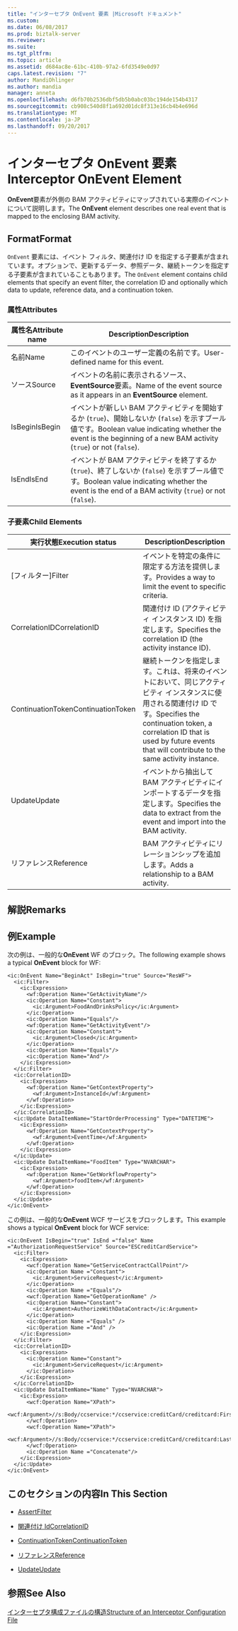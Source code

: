 ```yaml
---
title: "インターセプタ OnEvent 要素 |Microsoft ドキュメント"
ms.custom: 
ms.date: 06/08/2017
ms.prod: biztalk-server
ms.reviewer: 
ms.suite: 
ms.tgt_pltfrm: 
ms.topic: article
ms.assetid: d684ac8e-61bc-410b-97a2-6fd3549e0d97
caps.latest.revision: "7"
author: MandiOhlinger
ms.author: mandia
manager: anneta
ms.openlocfilehash: d6fb70b2536dbf5db5b0abc03bc194de154b4317
ms.sourcegitcommit: cb908c540d8f1a692d01dc8f313e16cb4b4e696d
ms.translationtype: MT
ms.contentlocale: ja-JP
ms.lasthandoff: 09/20/2017
---
```

# <a name="interceptor-onevent-element"></a><span data-ttu-id="903fa-102">インターセプタ OnEvent 要素</span><span class="sxs-lookup"><span data-stu-id="903fa-102">Interceptor OnEvent Element</span></span>
<span data-ttu-id="903fa-103">**OnEvent**要素が外側の BAM アクティビティにマップされている実際のイベントについて説明します。</span><span class="sxs-lookup"><span data-stu-id="903fa-103">The **OnEvent** element describes one real event that is mapped to the enclosing BAM activity.</span></span>  
  
## <a name="format"></a><span data-ttu-id="903fa-104">Format</span><span class="sxs-lookup"><span data-stu-id="903fa-104">Format</span></span>  
 <span data-ttu-id="903fa-105">`OnEvent` 要素には、イベント フィルタ、関連付け ID を指定する子要素が含まれています。オプションで、更新するデータ、参照データ、継続トークンを指定する子要素が含まれていることもあります。</span><span class="sxs-lookup"><span data-stu-id="903fa-105">The `OnEvent` element contains child elements that specify an event filter, the correlation ID and optionally which data to update, reference data, and a continuation token.</span></span>  
  
### <a name="attributes"></a><span data-ttu-id="903fa-106">属性</span><span class="sxs-lookup"><span data-stu-id="903fa-106">Attributes</span></span>  
  
|<span data-ttu-id="903fa-107">属性名</span><span class="sxs-lookup"><span data-stu-id="903fa-107">Attribute name</span></span>|<span data-ttu-id="903fa-108">Description</span><span class="sxs-lookup"><span data-stu-id="903fa-108">Description</span></span>|  
|--------------------|-----------------|  
|<span data-ttu-id="903fa-109">名前</span><span class="sxs-lookup"><span data-stu-id="903fa-109">Name</span></span>|<span data-ttu-id="903fa-110">このイベントのユーザー定義の名前です。</span><span class="sxs-lookup"><span data-stu-id="903fa-110">User-defined name for this event.</span></span>|  
|<span data-ttu-id="903fa-111">ソース</span><span class="sxs-lookup"><span data-stu-id="903fa-111">Source</span></span>|<span data-ttu-id="903fa-112">イベントの名前に表示されるソース、 **EventSource**要素。</span><span class="sxs-lookup"><span data-stu-id="903fa-112">Name of the event source as it appears in an **EventSource** element.</span></span>|  
|<span data-ttu-id="903fa-113">IsBegin</span><span class="sxs-lookup"><span data-stu-id="903fa-113">IsBegin</span></span>|<span data-ttu-id="903fa-114">イベントが新しい BAM アクティビティを開始するか (`true`)、開始しないか (`false`) を示すブール値です。</span><span class="sxs-lookup"><span data-stu-id="903fa-114">Boolean value indicating whether the event is the beginning of a new BAM activity (`true`) or not (`false`).</span></span>|  
|<span data-ttu-id="903fa-115">IsEnd</span><span class="sxs-lookup"><span data-stu-id="903fa-115">IsEnd</span></span>|<span data-ttu-id="903fa-116">イベントが BAM アクティビティを終了するか (`true`)、終了しないか (`false`) を示すブール値です。</span><span class="sxs-lookup"><span data-stu-id="903fa-116">Boolean value indicating whether the event is the end of a BAM activity (`true`) or not (`false`).</span></span>|  
  
### <a name="child-elements"></a><span data-ttu-id="903fa-117">子要素</span><span class="sxs-lookup"><span data-stu-id="903fa-117">Child Elements</span></span>  
  
|<span data-ttu-id="903fa-118">実行状態</span><span class="sxs-lookup"><span data-stu-id="903fa-118">Execution status</span></span>|<span data-ttu-id="903fa-119">Description</span><span class="sxs-lookup"><span data-stu-id="903fa-119">Description</span></span>|  
|----------------------|-----------------|  
|<span data-ttu-id="903fa-120">[フィルター]</span><span class="sxs-lookup"><span data-stu-id="903fa-120">Filter</span></span>|<span data-ttu-id="903fa-121">イベントを特定の条件に限定する方法を提供します。</span><span class="sxs-lookup"><span data-stu-id="903fa-121">Provides a way to limit the event to specific criteria.</span></span>|  
|<span data-ttu-id="903fa-122">CorrelationID</span><span class="sxs-lookup"><span data-stu-id="903fa-122">CorrelationID</span></span>|<span data-ttu-id="903fa-123">関連付け ID (アクティビティ インスタンス ID) を指定します。</span><span class="sxs-lookup"><span data-stu-id="903fa-123">Specifies the correlation ID (the activity instance ID).</span></span>|  
|<span data-ttu-id="903fa-124">ContinuationToken</span><span class="sxs-lookup"><span data-stu-id="903fa-124">ContinuationToken</span></span>|<span data-ttu-id="903fa-125">継続トークンを指定します。これは、将来のイベントにおいて、同じアクティビティ インスタンスに使用される関連付け ID です。</span><span class="sxs-lookup"><span data-stu-id="903fa-125">Specifies the continuation token, a correlation ID that is used by future events that will contribute to the same activity instance.</span></span>|  
|<span data-ttu-id="903fa-126">Update</span><span class="sxs-lookup"><span data-stu-id="903fa-126">Update</span></span>|<span data-ttu-id="903fa-127">イベントから抽出して BAM アクティビティにインポートするデータを指定します。</span><span class="sxs-lookup"><span data-stu-id="903fa-127">Specifies the data to extract from the event and import into the BAM activity.</span></span>|  
|<span data-ttu-id="903fa-128">リファレンス</span><span class="sxs-lookup"><span data-stu-id="903fa-128">Reference</span></span>|<span data-ttu-id="903fa-129">BAM アクティビティにリレーションシップを追加します。</span><span class="sxs-lookup"><span data-stu-id="903fa-129">Adds a relationship to a BAM activity.</span></span>|  
  
## <a name="remarks"></a><span data-ttu-id="903fa-130">解説</span><span class="sxs-lookup"><span data-stu-id="903fa-130">Remarks</span></span>  
  
## <a name="example"></a><span data-ttu-id="903fa-131">例</span><span class="sxs-lookup"><span data-stu-id="903fa-131">Example</span></span>  
 <span data-ttu-id="903fa-132">次の例は、一般的な**OnEvent** WF のブロック。</span><span class="sxs-lookup"><span data-stu-id="903fa-132">The following example shows a typical **OnEvent** block for WF:</span></span>  
  
```  
<ic:OnEvent Name="BeginAct" IsBegin="true" Source="ResWF">  
  <ic:Filter>  
    <ic:Expression>  
      <wf:Operation Name="GetActivityName"/>  
      <ic:Operation Name="Constant">  
        <ic:Argument>FoodAndDrinksPolicy</ic:Argument>  
      </ic:Operation>  
      <ic:Operation Name="Equals"/>  
      <wf:Operation Name="GetActivityEvent"/>  
      <ic:Operation Name="Constant">  
        <ic:Argument>Closed</ic:Argument>  
      </ic:Operation>  
      <ic:Operation Name="Equals"/>  
      <ic:Operation Name="And"/>  
    </ic:Expression>  
  </ic:Filter>  
  <ic:CorrelationID>  
    <ic:Expression>  
      <wf:Operation Name="GetContextProperty">  
        <wf:Argument>InstanceId</wf:Argument>  
      </wf:Operation>  
    </ic:Expression>  
  </ic:CorrelationID>  
  <ic:Update DataItemName="StartOrderProcessing" Type="DATETIME">  
    <ic:Expression>  
      <wf:Operation Name="GetContextProperty">  
        <wf:Argument>EventTime</wf:Argument>  
      </wf:Operation>  
    </ic:Expression>  
  </ic:Update>  
  <ic:Update DataItemName="FoodItem" Type="NVARCHAR">  
    <ic:Expression>  
      <wf:Operation Name="GetWorkflowProperty">  
        <wf:Argument>foodItem</wf:Argument>  
      </wf:Operation>  
    </ic:Expression>  
  </ic:Update>  
</ic:OnEvent>  
```  
  
 <span data-ttu-id="903fa-133">この例は、一般的な**OnEvent** WCF サービスをブロックします。</span><span class="sxs-lookup"><span data-stu-id="903fa-133">This example shows a typical **OnEvent** block for WCF service:</span></span>  
  
```  
<ic:OnEvent IsBegin="true" IsEnd ="false" Name ="AuthorizationRequestService" Source="ESCreditCardService">  
  <ic:Filter>  
    <ic:Expression>  
      <wcf:Operation Name="GetServiceContractCallPoint"/>  
      <ic:Operation Name ="Constant">  
        <ic:Argument>ServiceRequest</ic:Argument>  
      </ic:Operation>  
      <ic:Operation Name ="Equals"/>  
      <wcf:Operation Name="GetOperationName" />  
      <ic:Operation Name="Constant">  
        <ic:Argument>AuthorizeWithDataContract</ic:Argument>  
      </ic:Operation>  
      <ic:Operation Name ="Equals" />  
      <ic:Operation Name ="And" />  
    </ic:Expression>  
  </ic:Filter>  
  <ic:CorrelationID>  
    <ic:Expression>  
      <ic:Operation Name="Constant">  
        <ic:Argument>ServiceRequest</ic:Argument>  
      </ic:Operation>  
    </ic:Expression>  
  </ic:CorrelationID>  
  <ic:Update DataItemName="Name" Type="NVARCHAR">  
    <ic:Expression>  
      <wcf:Operation Name="XPath">  
        <wcf:Argument>//s:Body/ccservice:*/ccservice:creditCard/creditcard:FirstName</wcf:Argument>  
      </wcf:Operation>  
      <wcf:Operation Name="XPath">  
        <wcf:Argument>//s:Body/ccservice:*/ccservice:creditCard/creditcard:LastName</wcf:Argument>  
      </wcf:Operation>  
      <ic:Operation Name ="Concatenate"/>  
    </ic:Expression>  
  </ic:Update>  
</ic:OnEvent>  
```  
  
## <a name="in-this-section"></a><span data-ttu-id="903fa-134">このセクションの内容</span><span class="sxs-lookup"><span data-stu-id="903fa-134">In This Section</span></span>  
  
-   [<span data-ttu-id="903fa-135">Assert</span><span class="sxs-lookup"><span data-stu-id="903fa-135">Filter</span></span>](../core/filter.md)  
  
-   [<span data-ttu-id="903fa-136">関連付け Id</span><span class="sxs-lookup"><span data-stu-id="903fa-136">CorrelationID</span></span>](../core/correlationid.md)  
  
-   [<span data-ttu-id="903fa-137">ContinuationToken</span><span class="sxs-lookup"><span data-stu-id="903fa-137">ContinuationToken</span></span>](../core/continuationtoken.md)  
  
-   [<span data-ttu-id="903fa-138">リファレンス</span><span class="sxs-lookup"><span data-stu-id="903fa-138">Reference</span></span>](../core/reference.md)  
  
-   [<span data-ttu-id="903fa-139">Update</span><span class="sxs-lookup"><span data-stu-id="903fa-139">Update</span></span>](../core/update2.md)  
  
## <a name="see-also"></a><span data-ttu-id="903fa-140">参照</span><span class="sxs-lookup"><span data-stu-id="903fa-140">See Also</span></span>  
 [<span data-ttu-id="903fa-141">インターセプタ構成ファイルの構造</span><span class="sxs-lookup"><span data-stu-id="903fa-141">Structure of an Interceptor Configuration File</span></span>](../core/structure-of-an-interceptor-configuration-file.md)